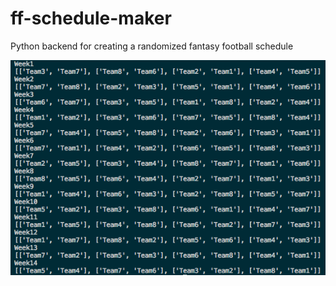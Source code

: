 # ff-schedule-maker
Python backend for creating a randomized fantasy football schedule

![alt text](Sample824.png)
